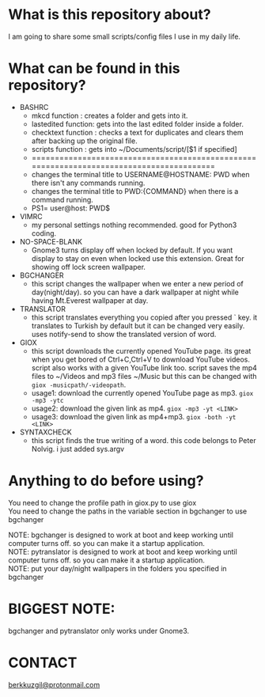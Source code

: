 # What is this repository about?
I am going to share some small scripts/config files I use in my daily life.

# What can be found in this repository?
* BASHRC
  - mkcd function      :  creates a folder and gets into it.
  - lastedited function:  gets into the last edited folder inside a folder.
  - checktext function :  checks a text for duplicates and clears them after backing up the original file.
  - scripts function   :  gets into ~/Documents/script/[$1 if specified]
  - =========================================================================================
  - changes the terminal title to USERNAME@HOSTNAME: PWD when there isn't any commands running.
  - changes the terminal title to PWD:{COMMAND} when there is a command running.
  - PS1= user@host: PWD$
* VIMRC
  - my personal settings nothing recommended. good for Python3 coding.
* NO-SPACE-BLANK
  - Gnome3 turns display off when locked by default. If you want display to stay on even when locked use this extension. Great for showing off lock screen wallpaper.
* BGCHANGER
  - this script changes the wallpaper when we enter a new period of day(night/day). so you can have a dark wallpaper at night while having Mt.Everest wallpaper at day.
* TRANSLATOR
  - this script translates everything you copied after you pressed \` key. it translates to Turkish by default but it can be changed very easily. uses notify-send to show the translated version of word.
* GIOX
  - this script downloads the currently opened YouTube page. its great when you get bored of Ctrl+C,Ctrl+V to download YouTube videos. script also works with a given YouTube link too. script saves the mp4 files to ~/Videos and mp3 files ~/Music but this can be changed with `giox -musicpath/-videopath`.
  - usage1: download the currently opened YouTube page as mp3. `giox -mp3 -ytc`
  - usage2: download the given link as mp4. `giox -mp3 -yt <LINK>`
  - usage3: download the given link as mp4+mp3. `giox -both -yt <LINK>`
* SYNTAXCHECK
  - this script finds the true writing of a word. this code belongs to Peter Nolvig. i just added sys.argv
  
# Anything to do before using?
You need to change the profile path in giox.py to use giox                                                                          
You need to change the paths in the variable section in bgchanger to use bgchanger                                                  
                                                                                                                                                                                                                                                                   
NOTE: bgchanger is designed to work at boot and keep working until computer turns off. so you can make it a startup application.       
NOTE: pytranslator is designed to work at boot and keep working until computer turns off. so you can make it a startup application.                                   
NOTE: put your day/night wallpapers in the folders you specified in bgchanger 
                                                                                                                                                                                                                                                                                                                                                                                                                                                
# BIGGEST NOTE:
bgchanger and pytranslator only works under Gnome3.
                                                                                                                                                                                                                                                                                      
# CONTACT
berkkuzgil@protonmail.com
